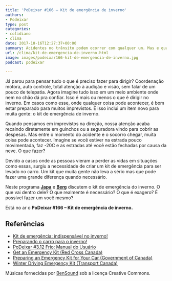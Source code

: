 ```yaml
---
title: 'PoDeixar #166 – Kit de emergência de inverno'
authors:
- Podeixar
type: post
categories:
- cotidiano
- clima
date: 2017-10-16T12:27:37+00:00
summary: Acidentes no trânsito podem ocorrer com qualquer um. Mas e quando isso é a -25C e o socorro vai demorar? Conheça o Kit de emergência de inverno.
url: /clima/kit-de-emergencia-de-inverno.html
image: images/podeixar166-kit-de-emergencia-de-inverno.jpg
podcast: podeixar

---
```

Já parou para pensar tudo o que é preciso fazer para dirigir? Coordenação motora, auto controle, total atenção à audição e visão, sem falar de um pouco de telepatia. Agora imagine tudo isso em um meio ambiente onde nem no chão dá pra confiar. Isso é mais ou menos o que é dirigir no inverno. Em casos como esse, onde qualquer coisa pode acontecer, é bom estar preparado para muitos imprevistos. E isso inclui um item novo para muita gente: o kit de emergência de inverno.

Quando pensamos em imprevistos na direção, nossa atenção acaba recaindo diretamente em guinchos ou a seguradora vindo para cobrir as despesas. Mas entre o momento do acidente e o socorro chegar, muita coisa pode acontecer. Imagine se você estiver na estrada pouco movimentada, faz -20C e as estradas até você estão fechadas por causa da neve. O que fazer?

Devido a casos onde as pessoas vieram a perder as vidas em situações como essas, surgiu a necessidade de criar um kit de emergência para ser levado no carro. Um kit que muita gente não leva a sério mas que pode fazer uma grande diferença quando necessário.

Neste programa [**Japa**][1]&nbsp;e&nbsp;[**Berg**][2]&nbsp;discutem o kit de emergência do inverno. O que vai dentro dele? O que realmente é necessário? O que é exagero? É possível fazer um você mesmo?

Está no ar o&nbsp;**PoDeixar #166 &#8211; Kit de emergência de inverno.**<figure></figure>

## Referências

  * [Kit de emergência: indispensável no inverno!][3]
  * [Preparando o carro para o inverno!][4]
  * [PoDeixar #3.12 Frio: Manual do Usuário][5]
  * [Get an Emergency Kit (Red Cross Canada)][6]
  * [Preparing an Emergency Kit for Your Car (Government of Canada)][7]
  * [Winter Driving Emergency Kit (Transport Canada)][8]



Músicas fornecidas por <a rel="noopener noreferrer" href="http://www.bensound.com/" target="_blank">BenSound</a> sob a licença Creative Commons.

 [1]: https://www.canadaagora.com/japa
 [2]: https://www.canadaagora.com/berg
 [3]: https://www.canadaagora.com/rafael/kit-de-emergencia-indispensavel-inverno.html
 [4]: https://www.canadaagora.com/rafael/preparando-o-carro-para-o-inverno.html
 [5]: https://www.canadaagora.com/podeixar/frio-manual-do-usuario.html
 [6]: http://www.redcross.ca/how-we-help/emergencies-and-disasters-in-canada/for-home-and-family/get-a-kit
 [7]: https://www.getprepared.gc.ca/cnt/rsrcs/sfttps/tp201012-en.aspx
 [8]: https://www.tc.gc.ca/eng/mediaroom/video-roadsafety-6515.htm
 [9]: https://vempra.ca/seguroviagem